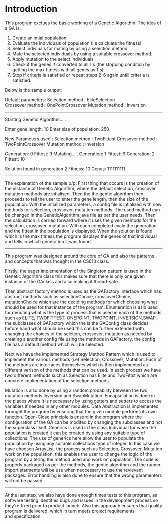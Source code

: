 # Introduction

This program exctues the basic working of a Genetic Algorithm.
The idea of a GA is:
1. Create an intial population
2. Evaluate the individuals of population (i.e calcluate the fitness)
3. Select indiviuals for mating by using a selection method
4. Mate the selected individuals by using a suitable crossover method.
5. Apply mutation to the select individuals
6. Check if the genes if converted to all 1's (the stopping condition by getting the max fitness with all genes as 1's)
7. Stop if criteria is satisfied or repeat steps 2-6 again untill criteria is satisfied.

Below is the sample output:

Default parameters:
Selection method : EliteSelection   
Crossover method : OnePointCrossover
Mutation method : Inversion
****************************************************************************************************
Starting Genetic Algorithm.....

Enter gene length:
10
Enter size of population: 
250

New Parameters used :
Selection method : TwoFittest
Crossover method : TwoPointCrossover
Mutation method : Inversion


Generation: 0 Fittest: 9
Mutating.....
Generation: 1 Fittest: 9
Generation: 2 Fittest: 10

Solution found in generation 2
Fitness: 10
Genes: 1111111111
****************************************************************************************************

The explanation of the sample o/p:
First thing that occurs is the creation of the instance of Genetic Algorithm, where the default selection, crossover, mutation methods are intialised.
Then the the gentic algorithm then proceeds to tell the user to enter the gene length, then the size of the population.
With the intialized parameters, a config file is intialized with new methods for selection, crossover, mutation methods. The used method can be changed in the GeneticAlgorithm.java file as per the user needs. 
Then the calculation is carried forward where it uses the given mehtods for the selection, crossover, mutation. With each completed cycle the generation and the fittest in the 
population is displayed. 
When the solution is found which is the max fitness the program displays the genes of that individual and tells in which generation it was found. 

*****************************************************************************************************
This program was designed around the core of GA and also the patterns and concepts that was thought in the CS613 class.

Firstly, the eager implementation of the Singleton pattern is used in the Genetic Algorithm class this makes sure that there is only one given instance of the GAclass and also making it thread-safe.

Then abstract factory method is used as the GAFactory interface which has abstract methods such as selectionChoice, crossoverChoice, mutationChoice which are the deciding methods for which choosing what should be used for that instance of the program. Enumeration is aslo used for denoting what is the type of process that is used in each of the methods such as ELITE, TWOFITTEST, ONEPOINT, TWOPOINT, INVERSION,SWAP. the subclasses of GAFactory which the is the GAConfig class decides before hand what should be used this can be further extended with changing the choices of the selction, crossover, mutation as needed by creating a another config file using the methods in GAFactory. the config file has a default method which will be selected.

Next we have the implemented Strategy Method Pattern which is used to implement the various methods 
(i.e) Selection, Crossover, Mutation. Each of the methods are interfaces themselves which is then implemented as different verison of the methods that can be used. In each process we have two different methods such as Selection has Elite and TwoFittst which are concrete implementation of the selection methods. 

Mutation is also done by using a random probability between the two mutation methods Inversion and SwapMutation. 
Encapsulation is done in the places where it is neccessary by using getters and setters to access the variables if needed in any other modules.
Data Abstraction is implemented throught the program by ensuring that the given module performs its own function.
Open-Close principle is ensurd in the program where the configuration of the GA can be modifed by changing the subclasses and not the superclass itself. 
Generics is used in the class Individual<T extends Integer> for when the population is created it can be created by using any suitable type of collections. The use of generics here allow the user to populate the population by using any suitable collections type of integer. In this case we have choosen ArrayList. 
the process such as Selection, Crossover, Mutation work on the population. this enables the user to change the logic of the program by altering the method used and work on population. 
The code is properly packaged as per the methods, the gentic algorithm and the runner. Import statments will be use when neccessary to use the revlevant packages.
Error handling is also done to ensure that the wrong paramenters will not be passed. 

*****************************************************************************************************
At the last step, we also have done enough times tests to this program, as software testing identifies bugs and issues in the development process 
so they're fixed prior to product launch. Also this approach ensures that quality program is delivered, which in turn meets project requirements  
and specification.
